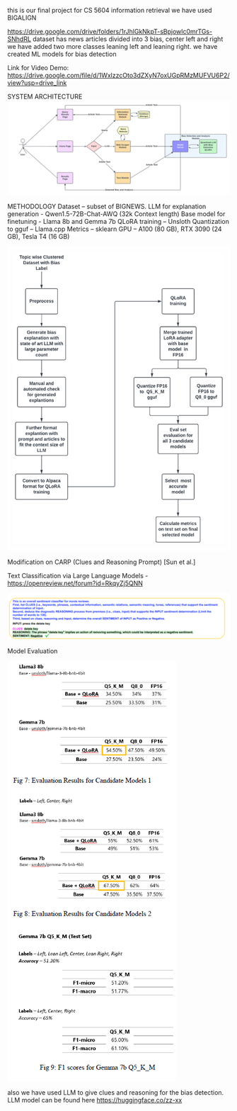 this is our final project for CS 5604 information retrieval 
we have used BIGALIGN

https://drive.google.com/drive/folders/1rJhlGkNkpT-sBpjowlc0mrTGs-SNhdRL
dataset has news articles divided into 3 bias, center left and right 
we have added two more classes leaning left and leaning right. 
we have created ML models for bias detection

Link for Video Demo:
https://drive.google.com/file/d/1WxlzzcOto3dZXyN7oxUGpRMzMUFVU6P2/view?usp=drive_link

SYSTEM ARCHITECTURE
![screenshot](image.png)

METHODOLOGY
Dataset – subset of BIGNEWS.
LLM for explanation generation - Qwen1.5-72B-Chat-AWQ (32k Context length)
Base model for finetuning - Llama 8b and Gemma 7b
QLoRA training – Unsloth
Quantization to gguf – Llama.cpp
Metrics – sklearn
GPU – A100 (80 GB), RTX 3090 (24 GB), Tesla T4 (16 GB)

![screenshot](image-1.png)

Modification on CARP (Clues and Reasoning Prompt) [Sun et al.]

Text Classification via Large Language Models -https://openreview.net/forum?id=RkqyZj5QNN

![screenshot](image-2.png)

Model Evaluation

![screenshot](image-3.png)


also we have used LLM to give clues and reasoning for the bias detection.
LLM model can be found here 
https://huggingface.co/zz-xx
